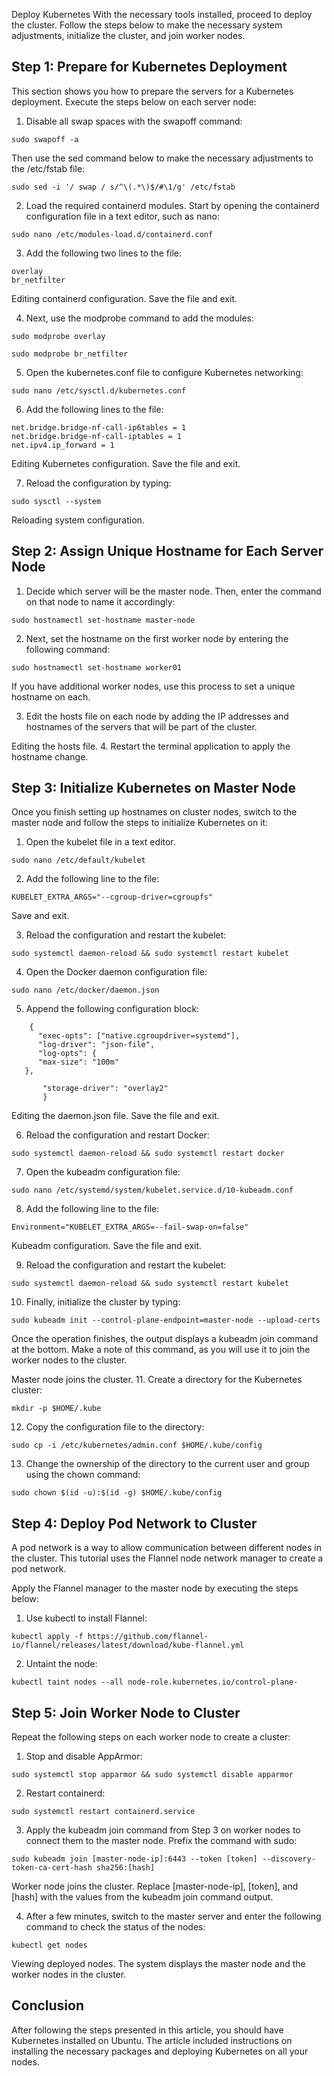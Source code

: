 Deploy Kubernetes
With the necessary tools installed, proceed to deploy the cluster. Follow the steps below to make the necessary system adjustments, initialize the cluster, and join worker nodes.

## Step 1: Prepare for Kubernetes Deployment
This section shows you how to prepare the servers for a Kubernetes deployment. Execute the steps below on each server node:

1. Disable all swap spaces with the swapoff command:
```
sudo swapoff -a
```

Then use the sed command below to make the necessary adjustments to the /etc/fstab file:
```
sudo sed -i '/ swap / s/^\(.*\)$/#\1/g' /etc/fstab
```
2. Load the required containerd modules. Start by opening the containerd configuration file in a text editor, such as nano:
```
sudo nano /etc/modules-load.d/containerd.conf
```
3. Add the following two lines to the file:
```
overlay
br_netfilter
```
Editing containerd configuration.
Save the file and exit.

4. Next, use the modprobe command to add the modules:
```
sudo modprobe overlay

sudo modprobe br_netfilter
```
5. Open the kubernetes.conf file to configure Kubernetes networking:
```
sudo nano /etc/sysctl.d/kubernetes.conf
```
6. Add the following lines to the file:
```
net.bridge.bridge-nf-call-ip6tables = 1
net.bridge.bridge-nf-call-iptables = 1
net.ipv4.ip_forward = 1
```
Editing Kubernetes configuration.
Save the file and exit.

7. Reload the configuration by typing:
```
sudo sysctl --system
```
Reloading system configuration.
## Step 2: Assign Unique Hostname for Each Server Node
1. Decide which server will be the master node. Then, enter the command on that node to name it accordingly:
```
sudo hostnamectl set-hostname master-node
```
2. Next, set the hostname on the first worker node by entering the following command:
```
sudo hostnamectl set-hostname worker01
```
If you have additional worker nodes, use this process to set a unique hostname on each.

3. Edit the hosts file on each node by adding the IP addresses and hostnames of the servers that will be part of the cluster.

Editing the hosts file.
4. Restart the terminal application to apply the hostname change.

## Step 3: Initialize Kubernetes on Master Node
Once you finish setting up hostnames on cluster nodes, switch to the master node and follow the steps to initialize Kubernetes on it:

1. Open the kubelet file in a text editor.
```
sudo nano /etc/default/kubelet
```
2. Add the following line to the file:
```
KUBELET_EXTRA_ARGS="--cgroup-driver=cgroupfs"
```
Save and exit.

3. Reload the configuration and restart the kubelet:
```
sudo systemctl daemon-reload && sudo systemctl restart kubelet
```
4. Open the Docker daemon configuration file:
```
sudo nano /etc/docker/daemon.json
```
5. Append the following configuration block:
```
    {
      "exec-opts": ["native.cgroupdriver=systemd"],
      "log-driver": "json-file",
      "log-opts": {
      "max-size": "100m"
   },

       "storage-driver": "overlay2"
       }
```
Editing the daemon.json file.
Save the file and exit.

6. Reload the configuration and restart Docker:
```
sudo systemctl daemon-reload && sudo systemctl restart docker
```
7. Open the kubeadm configuration file:
```
sudo nano /etc/systemd/system/kubelet.service.d/10-kubeadm.conf
```
8. Add the following line to the file:
```
Environment="KUBELET_EXTRA_ARGS=--fail-swap-on=false"
```
Kubeadm configuration.
Save the file and exit.

9. Reload the configuration and restart the kubelet:
```
sudo systemctl daemon-reload && sudo systemctl restart kubelet
```
10. Finally, initialize the cluster by typing:
```
sudo kubeadm init --control-plane-endpoint=master-node --upload-certs
```
Once the operation finishes, the output displays a kubeadm join command at the bottom. Make a note of this command, as you will use it to join the worker nodes to the cluster.

Master node joins the cluster.
11. Create a directory for the Kubernetes cluster:
```
mkdir -p $HOME/.kube
```
12. Copy the configuration file to the directory:
```
sudo cp -i /etc/kubernetes/admin.conf $HOME/.kube/config
```
13. Change the ownership of the directory to the current user and group using the chown command:
```
sudo chown $(id -u):$(id -g) $HOME/.kube/config
```
## Step 4: Deploy Pod Network to Cluster
A pod network is a way to allow communication between different nodes in the cluster. This tutorial uses the Flannel node network manager to create a pod network.

Apply the Flannel manager to the master node by executing the steps below:

1. Use kubectl to install Flannel:
```
kubectl apply -f https://github.com/flannel-io/flannel/releases/latest/download/kube-flannel.yml
```
2. Untaint the node:
```
kubectl taint nodes --all node-role.kubernetes.io/control-plane-
```
## Step 5: Join Worker Node to Cluster
Repeat the following steps on each worker node to create a cluster:

1. Stop and disable AppArmor:
```
sudo systemctl stop apparmor && sudo systemctl disable apparmor
```
2. Restart containerd:
```
sudo systemctl restart containerd.service
```
3. Apply the kubeadm join command from Step 3 on worker nodes to connect them to the master node. Prefix the command with sudo:
```
sudo kubeadm join [master-node-ip]:6443 --token [token] --discovery-token-ca-cert-hash sha256:[hash]
```
Worker node joins the cluster.
Replace [master-node-ip], [token], and [hash] with the values from the kubeadm join command output.

4. After a few minutes, switch to the master server and enter the following command to check the status of the nodes:
```
kubectl get nodes
```
Viewing deployed nodes.
The system displays the master node and the worker nodes in the cluster.

## Conclusion

After following the steps presented in this article, you should have Kubernetes installed on Ubuntu. The article included instructions on installing the necessary packages and deploying Kubernetes on all your nodes.
